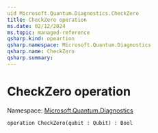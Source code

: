 ```yaml
---
uid Microsoft.Quantum.Diagnostics.CheckZero
title: CheckZero operation
ms.date: 02/12/2024
ms.topic: managed-reference
qsharp.kind: opeartion
qsharp.namespace: Microsoft.Quantum.Diagnostics
qsharp.name: CheckZero
qsharp.summary: 
---
```


# CheckZero operation

Namespace: [Microsoft.Quantum.Diagnostics](xref:Microsoft.Quantum.Diagnostics)

```qsharp
operation CheckZero(qubit : Qubit) : Bool
```
